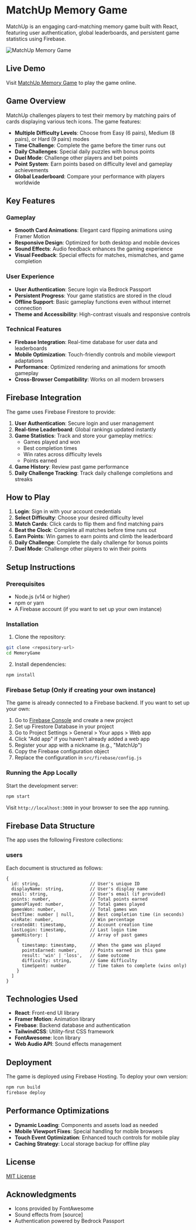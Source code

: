 # MatchUp Memory Game

MatchUp is an engaging card-matching memory game built with React, featuring user authentication, global leaderboards, and persistent game statistics using Firebase.

![MatchUp Memory Game](https://i.imgur.com/placeholder-image.jpg)

## Live Demo

Visit [MatchUp Memory Game](https://matchup-5c8a1.web.app) to play the game online.

## Game Overview

MatchUp challenges players to test their memory by matching pairs of cards displaying various tech icons. The game features:

- **Multiple Difficulty Levels**: Choose from Easy (6 pairs), Medium (8 pairs), or Hard (9 pairs) modes
- **Time Challenge**: Complete the game before the timer runs out
- **Daily Challenges**: Special daily puzzles with bonus points
- **Duel Mode**: Challenge other players and bet points
- **Point System**: Earn points based on difficulty level and gameplay achievements
- **Global Leaderboard**: Compare your performance with players worldwide

## Key Features

### Gameplay

- **Smooth Card Animations**: Elegant card flipping animations using Framer Motion
- **Responsive Design**: Optimized for both desktop and mobile devices
- **Sound Effects**: Audio feedback enhances the gaming experience
- **Visual Feedback**: Special effects for matches, mismatches, and game completion

### User Experience

- **User Authentication**: Secure login via Bedrock Passport
- **Persistent Progress**: Your game statistics are stored in the cloud
- **Offline Support**: Basic gameplay functions even without internet connection
- **Theme and Accessibility**: High-contrast visuals and responsive controls

### Technical Features

- **Firebase Integration**: Real-time database for user data and leaderboards
- **Mobile Optimization**: Touch-friendly controls and mobile viewport adaptations
- **Performance**: Optimized rendering and animations for smooth gameplay
- **Cross-Browser Compatibility**: Works on all modern browsers

## Firebase Integration

The game uses Firebase Firestore to provide:

1. **User Authentication**: Secure login and user management
2. **Real-time Leaderboard**: Global rankings updated instantly
3. **Game Statistics**: Track and store your gameplay metrics:
   - Games played and won
   - Best completion times
   - Win rates across difficulty levels
   - Points earned
4. **Game History**: Review past game performance
5. **Daily Challenge Tracking**: Track daily challenge completions and streaks

## How to Play

1. **Login**: Sign in with your account credentials
2. **Select Difficulty**: Choose your desired difficulty level
3. **Match Cards**: Click cards to flip them and find matching pairs
4. **Beat the Clock**: Complete all matches before time runs out
5. **Earn Points**: Win games to earn points and climb the leaderboard
6. **Daily Challenge**: Complete the daily challenge for bonus points
7. **Duel Mode**: Challenge other players to win their points

## Setup Instructions

### Prerequisites

- Node.js (v14 or higher)
- npm or yarn
- A Firebase account (if you want to set up your own instance)

### Installation

1. Clone the repository:
```bash
git clone <repository-url>
cd MemoryGame
```

2. Install dependencies:
```bash
npm install
```

### Firebase Setup (Only if creating your own instance)

The game is already connected to a Firebase backend. If you want to set up your own:

1. Go to [Firebase Console](https://console.firebase.google.com/) and create a new project
2. Set up Firestore Database in your project
3. Go to Project Settings > General > Your apps > Web app
4. Click "Add app" if you haven't already added a web app
5. Register your app with a nickname (e.g., "MatchUp")
6. Copy the Firebase configuration object
7. Replace the configuration in `src/firebase/config.js`

### Running the App Locally

Start the development server:

```bash
npm start
```

Visit `http://localhost:3000` in your browser to see the app running.

## Firebase Data Structure

The app uses the following Firestore collections:

### users

Each document is structured as follows:

```
{
  id: string,                   // User's unique ID
  displayName: string,          // User's display name
  email: string,                // User's email (if provided)
  points: number,               // Total points earned
  gamesPlayed: number,          // Total games played
  gamesWon: number,             // Total games won
  bestTime: number | null,      // Best completion time (in seconds)
  winRate: number,              // Win percentage
  createdAt: timestamp,         // Account creation time
  lastLogin: timestamp,         // Last login time
  gameHistory: [                // Array of past games
    {
      timestamp: timestamp,     // When the game was played
      pointsEarned: number,     // Points earned in this game
      result: 'win' | 'loss',   // Game outcome
      difficulty: string,       // Game difficulty
      timeSpent: number         // Time taken to complete (wins only)
    }
  ]
}
```

## Technologies Used

- **React**: Front-end UI library
- **Framer Motion**: Animation library
- **Firebase**: Backend database and authentication
- **TailwindCSS**: Utility-first CSS framework
- **FontAwesome**: Icon library
- **Web Audio API**: Sound effects management

## Deployment

The game is deployed using Firebase Hosting. To deploy your own version:

```bash
npm run build
firebase deploy
```

## Performance Optimizations

- **Dynamic Loading**: Components and assets load as needed
- **Mobile Viewport Fixes**: Special handling for mobile browsers
- **Touch Event Optimization**: Enhanced touch controls for mobile play
- **Caching Strategy**: Local storage backup for offline play

## License

[MIT License](LICENSE)

## Acknowledgments

- Icons provided by FontAwesome
- Sound effects from [source]
- Authentication powered by Bedrock Passport
